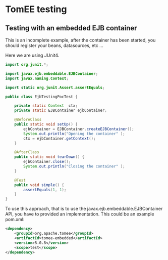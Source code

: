 
# TomEE testing

## Testing with an embedded EJB container

This is an incomplete example, after the container has been started, you should register your beans, datasources, etc ...

Here we are using JUnit4.

```java
import org.junit.*;

import javax.ejb.embeddable.EJBContainer;
import javax.naming.Context;

import static org.junit.Assert.assertEquals;

public class EjbTestingPocTest {

    private static Context  ctx;
    private static EJBContainer ejbContainer;

    @BeforeClass
    public static void setUp() {
        ejbContainer = EJBContainer.createEJBContainer();
        System.out.println("Opening the container" );
        ctx = ejbContainer.getContext();
    }

    @AfterClass
    public static void tearDown() {
        ejbContainer.close();
        System.out.println("Closing the container" );
    }

    @Test
    public void simple() {
        assertEquals(1, 1);
    }
}
```


To use this approach, that is to use the javax.ejb.embeddable.EJBContainer API, you have to provided an implementation. This could be an example pom.xml:

```xml
<dependency>
    <groupId>org.apache.tomee</groupId>
    <artifactId>tomee-embedded</artifactId>
    <version>8.0.8</version>
    <scope>test</scope>
</dependency>
```

